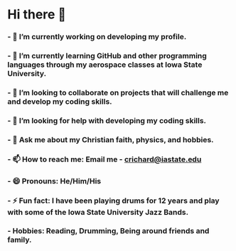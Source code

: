 # Hi there 👋
### - 🔭 I’m currently working on developing my profile.
### - 🌱 I’m currently learning GitHub and other programming languages through my aerospace classes at Iowa State University.
### - 👯 I’m looking to collaborate on projects that will challenge me and develop my coding skills.
### - 🤔 I’m looking for help with developing my coding skills.
### - 💬 Ask me about my Christian faith, physics, and hobbies.
### - 📫 How to reach me: Email me - crichard@iastate.edu
### - 😄 Pronouns: He/Him/His
### - ⚡ Fun fact: I have been playing drums for 12 years and play with some of the Iowa State University Jazz Bands.
### - Hobbies: Reading, Drumming, Being around friends and family.

<!--
**crichard16/crichard16** is a ✨ _special_ ✨ repository because its `README.md` (this file) appears on your GitHub profile.

